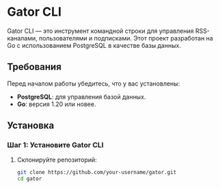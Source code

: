 # Gator CLI

Gator CLI — это инструмент командной строки для управления RSS-каналами, пользователями и подписками. Этот проект разработан на Go с использованием PostgreSQL в качестве базы данных.

## Требования

Перед началом работы убедитесь, что у вас установлены:

- **PostgreSQL**: для управления базой данных.
- **Go**: версия 1.20 или новее.

## Установка

### Шаг 1: Установите Gator CLI

1. Склонируйте репозиторий:

   ```bash
   git clone https://github.com/your-username/gator.git
   cd gator
